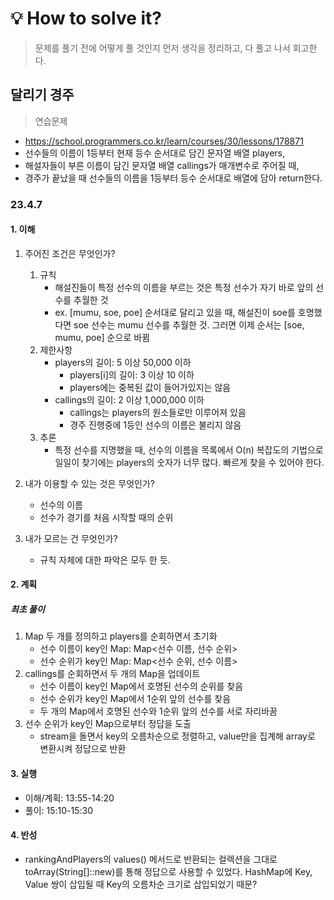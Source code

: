 # 💡 How to solve it?
> 문제를 풀기 전에 어떻게 풀 것인지 먼저 생각을 정리하고, 다 풀고 나서 회고한다.

## 달리기 경주

> 연습문제

- https://school.programmers.co.kr/learn/courses/30/lessons/178871
- 선수들의 이름이 1등부터 현재 등수 순서대로 담긴 문자열 배열 players,
- 해설자들이 부른 이름이 담긴 문자열 배열 callings가 매개변수로 주어질 때,
- 경주가 끝났을 때 선수들의 이름을 1등부터 등수 순서대로 배열에 담아 return한다.

### 23.4.7

#### 1. 이해

1. 주어진 조건은 무엇인가?
   1. 규칙
      - 해설진들이 특정 선수의 이름을 부르는 것은
        특정 선수가 자기 바로 앞의 선수를 추월한 것
      - ex. [mumu, soe, poe] 순서대로 달리고 있을 때,
        해설진이 soe를 호명했다면 soe 선수는 mumu 선수를 추월한 것.
        그러면 이제 순서는 [soe, mumu, poe] 순으로 바뀜
   2. 제한사항
      - players의 길이: 5 이상 50,000 이하
        - players[i]의 길이: 3 이상 10 이하
        - players에는 중복된 값이 들어가있지는 않음
      - callings의 길이: 2 이상 1,000,000 이하
        - callings는 players의 원소들로만 이루어져 있음
        - 경주 진행중에 1등인 선수의 이름은 불리지 않음
   3. 추론
      - 특정 선수를 지명했을 때, 선수의 이름을 목록에서 O(n) 복잡도의 기법으로
        일일이 찾기에는 players의 숫자가 너무 많다.
        빠르게 찾을 수 있어야 한다.

2. 내가 이용할 수 있는 것은 무엇인가?
   - 선수의 이름
   - 선수가 경기를 처음 시작할 때의 순위

3. 내가 모르는 건 무엇인가?
   - 규칙 자체에 대한 파악은 모두 한 듯.

#### 2. 계획

##### 최초 풀이

1. Map 두 개를 정의하고 players를 순회하면서 초기화
   - 선수 이름이 key인 Map: Map<선수 이름, 선수 순위>
   - 선수 순위가 key인 Map: Map<선수 순위, 선수 이름>
2. callings를 순회하면서 두 개의 Map을 업데이트
   - 선수 이름이 key인 Map에서 호명된 선수의 순위를 찾음
   - 선수 순위가 key인 Map에서 1순위 앞의 선수를 찾음
   - 두 개의 Map에서 호명된 선수와 1순위 앞의 선수를 서로 자리바꿈
3. 선수 순위가 key인 Map으로부터 정답을 도출
   - stream을 돌면서 key의 오름차순으로 정렬하고,
     value만을 집계해 array로 변환시켜 정답으로 반환

#### 3. 실행

- 이해/계획: 13:55-14:20
- 풀이: 15:10-15:30

#### 4. 반성

- rankingAndPlayers의 values() 메서드로 반환되는 컬렉션을
  그대로 toArray(String[]::new)를 통해 정답으로 사용할 수 있었다.
  HashMap에 Key, Value 쌍이 삽입될 때 Key의 오름차순 크기로 삽입되었기 때문?
